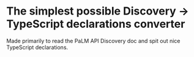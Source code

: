# The simplest possible Discovery -> TypeScript declarations converter

Made primarily to read the PaLM API Discovery doc and spit out nice TypeScript declarations.